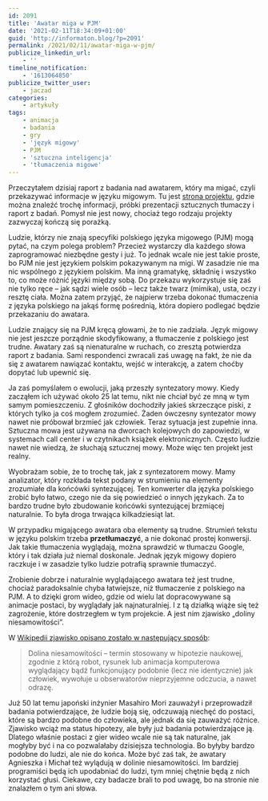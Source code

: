 ```yaml
---
id: 2091
title: 'Awatar miga w PJM'
date: '2021-02-11T18:34:09+01:00'
guid: 'http://informaton.blog/?p=2091'
permalink: /2021/02/11/awatar-miga-w-pjm/
publicize_linkedin_url:
    - ''
timeline_notification:
    - '1613064850'
publicize_twitter_user:
    - jaczad
categories:
    - artykuły
tags:
    - animacja
    - badania
    - gry
    - 'język migowy'
    - PJM
    - 'sztuczna inteligencja'
    - 'tłumaczenia migowe'
---
```


Przeczytałem dzisiaj raport z badania nad awatarem, który ma migać, czyli przekazywać informacje w języku migowym. Tu jest [strona projektu](http://www.migowisko.pl/sztukamigania/), gdzie można znaleźć trochę informacji, próbki prezentacji sztucznych tłumaczy i raport z badań. Pomysł nie jest nowy, chociaż tego rodzaju projekty zazwyczaj kończą się porażką.

Ludzie, którzy nie znają specyfiki polskiego języka migowego (PJM) mogą pytać, na czym polega problem? Przecież wystarczy dla każdego słowa zaprogramować niezbędne gesty i już. To jednak wcale nie jest takie proste, bo PJM nie jest językiem polskim pokazywanym na migi. W zasadzie nie ma nic wspólnego z językiem polskim. Ma inną gramatykę, składnię i wszystko to, co może różnić języki między sobą. Do przekazu wykorzystuje się zaś nie tylko ręce – jak sądzi wiele osób – lecz także twarz (mimika), usta, oczy i resztę ciała. Można zatem przyjąć, że najpierw trzeba dokonać tłumaczenia z języka polskiego na jakąś formę pośrednią, która dopiero podlegać będzie przekazaniu do awatara.

Ludzie znający się na PJM kręcą głowami, że to nie zadziała. Język migowy nie jest jeszcze porządnie skodyfikowany, a tłumaczenie z polskiego jest trudne. Awatary zaś są nienaturalne w ruchach, co zresztą potwierdza raport z badania. Sami respondenci zwracali zaś uwagę na fakt, że nie da się z awatarem nawiązać kontaktu, wejść w interakcję, a zatem choćby dopytać lub upewnić się.

Ja zaś pomyślałem o ewolucji, jaką przeszły syntezatory mowy. Kiedy zacząłem ich używać około 25 lat temu, nikt nie chciał być ze mną w tym samym pomieszczeniu. Z głośników dochodziły jakieś skrzeczące piski, z których tylko ja coś mogłem zrozumieć. Żaden ówczesny syntezator mowy nawet nie próbował brzmieć jak człowiek. Teraz sytuacja jest zupełnie inna. Sztuczna mowa jest używana na dworcach kolejowych do zapowiedzi, w systemach call center i w czytnikach książek elektronicznych. Często ludzie nawet nie wiedzą, że słuchają sztucznej mowy. Może więc ten projekt jest realny.

Wyobrażam sobie, że to trochę tak, jak z syntezatorem mowy. Mamy analizator, który rozkłada tekst podany w strumieniu na elementy zrozumiałe dla końcówki syntezującej. Ten konwerter dla języka polskiego zrobić było łatwo, czego nie da się powiedzieć o innych językach. Za to bardzo trudne było zbudowanie końcówki syntezującej brzmiącej naturalnie. To była droga trwająca kilkadziesiąt lat.

W przypadku migającego awatara oba elementy są trudne. Strumień tekstu w języku polskim trzeba **przetłumaczyć**, a nie dokonać prostej konwersji. Jak takie tłumaczenia wyglądają, można sprawdzić w tłumaczu Google, który i tak działa już niemal doskonale. Jednak język migowy dopiero raczkuje i w zasadzie tylko ludzie potrafią sprawnie tłumaczyć.

Zrobienie dobrze i naturalnie wyglądającego awatara też jest trudne, chociaż paradoksalnie chyba łatwiejsze, niż tłumaczenie z polskiego na PJM. A to dzięki grom wideo, gdzie od wielu lat dopracowywane są animacje postaci, by wyglądały jak najnaturalniej. I z tą działką wiąże się też zagrożenie, które dostrzegłem w tym projekcie. A jest nim zjawisko „doliny niesamowitości”.

W [Wikipedii zjawisko opisano zostało w następujący sposób](https://pl.wikipedia.org/wiki/Dolina_niesamowito%C5%9Bci):

> Dolina niesamowitości – termin stosowany w hipotezie naukowej, zgodnie z którą robot, rysunek lub animacja komputerowa wyglądający bądź funkcjonujący podobnie (lecz nie identycznie) jak człowiek, wywołuje u obserwatorów nieprzyjemne odczucia, a nawet odrazę.

Już 50 lat temu japoński inżynier Masahiro Mori zauważył i przeprowadził badania potwierdzające, że ludzie boją się, odczuwają niechęć do postaci, które są bardzo podobne do człowieka, ale jednak da się zauważyć różnice. Zjawisko wciąż ma status hipotezy, ale były już badania potwierdzające ją. Dlatego właśnie postaci z gier wideo wcale nie są tak naturalne, jak mogłyby być i na co pozwalałaby dzisiejsza technologia. Bo byłyby bardzo podobne do ludzi, ale nie do końca. Może być zaś tak, że awatary Agnieszka i Michał też wylądują w dolinie niesamowitości. Im bardziej programiści będą ich upodabniać do ludzi, tym mniej chętnie będą z nich korzystać głusi. Ciekawe, czy badacze brali to pod uwagę, bo na stronie nie znalazłem o tym ani słowa.

